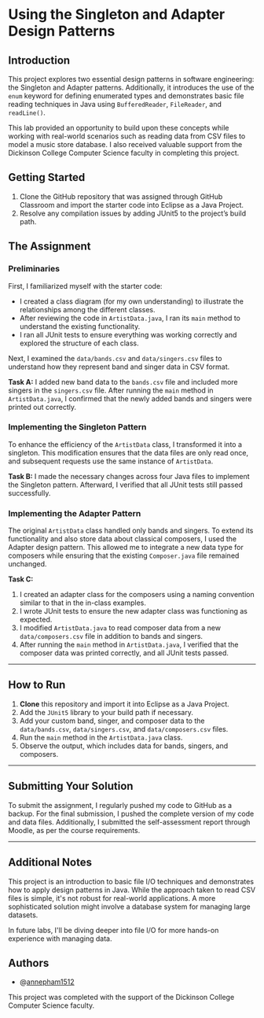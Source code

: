 # Using the Singleton and Adapter Design Patterns

## Introduction
This project explores two essential design patterns in software engineering: the Singleton and Adapter patterns. Additionally, it introduces the use of the `enum` keyword for defining enumerated types and demonstrates basic file reading techniques in Java using `BufferedReader`, `FileReader`, and `readLine()`.

This lab provided an opportunity to build upon these concepts while working with real-world scenarios such as reading data from CSV files to model a music store database. I also received valuable support from the Dickinson College Computer Science faculty in completing this project.

## Getting Started
1. Clone the GitHub repository that was assigned through GitHub Classroom and import the starter code into Eclipse as a Java Project.
2. Resolve any compilation issues by adding JUnit5 to the project’s build path.

## The Assignment

### Preliminaries
First, I familiarized myself with the starter code:
- I created a class diagram (for my own understanding) to illustrate the relationships among the different classes.
- After reviewing the code in `ArtistData.java`, I ran its `main` method to understand the existing functionality.
- I ran all JUnit tests to ensure everything was working correctly and explored the structure of each class.

Next, I examined the `data/bands.csv` and `data/singers.csv` files to understand how they represent band and singer data in CSV format.

**Task A:** I added new band data to the `bands.csv` file and included more singers in the `singers.csv` file. After running the `main` method in `ArtistData.java`, I confirmed that the newly added bands and singers were printed out correctly.

### Implementing the Singleton Pattern
To enhance the efficiency of the `ArtistData` class, I transformed it into a singleton. This modification ensures that the data files are only read once, and subsequent requests use the same instance of `ArtistData`.

**Task B:** I made the necessary changes across four Java files to implement the Singleton pattern. Afterward, I verified that all JUnit tests still passed successfully.

### Implementing the Adapter Pattern
The original `ArtistData` class handled only bands and singers. To extend its functionality and also store data about classical composers, I used the Adapter design pattern. This allowed me to integrate a new data type for composers while ensuring that the existing `Composer.java` file remained unchanged.

**Task C:**
1. I created an adapter class for the composers using a naming convention similar to that in the in-class examples.
2. I wrote JUnit tests to ensure the new adapter class was functioning as expected.
3. I modified `ArtistData.java` to read composer data from a new `data/composers.csv` file in addition to bands and singers.
4. After running the `main` method in `ArtistData.java`, I verified that the composer data was printed correctly, and all JUnit tests passed.

---

## How to Run

1. **Clone** this repository and import it into Eclipse as a Java Project.
2. Add the `JUnit5` library to your build path if necessary.
3. Add your custom band, singer, and composer data to the `data/bands.csv`, `data/singers.csv`, and `data/composers.csv` files.
4. Run the `main` method in the `ArtistData.java` class.
5. Observe the output, which includes data for bands, singers, and composers.

---

## Submitting Your Solution
To submit the assignment, I regularly pushed my code to GitHub as a backup. For the final submission, I pushed the complete version of my code and data files. Additionally, I submitted the self-assessment report through Moodle, as per the course requirements.

---

## Additional Notes
This project is an introduction to basic file I/O techniques and demonstrates how to apply design patterns in Java. While the approach taken to read CSV files is simple, it's not robust for real-world applications. A more sophisticated solution might involve a database system for managing large datasets.

In future labs, I'll be diving deeper into file I/O for more hands-on experience with managing data.

## Authors

- @[annepham1512](https://github.com/annepham1512)

This project was completed with the support of the Dickinson College Computer Science faculty.
